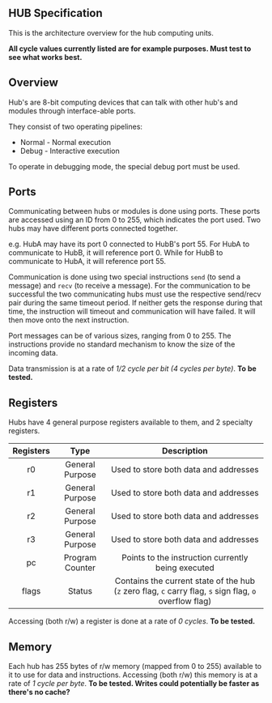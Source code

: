 ## HUB Specification

This is the architecture overview for the hub computing units.

__All cycle values currently listed are for example purposes. Must test to see what works best.__

Overview
--------

Hub's are 8-bit computing devices that can talk with other hub's and modules through interface-able ports.

They consist of two operating pipelines:

* Normal - Normal execution
* Debug - Interactive execution

To operate in debugging mode, the special debug port must be used.


Ports
-----

Communicating between hubs or modules is done using ports. These ports are accessed using an ID from 0 to 255, which indicates the port used. Two hubs may have different ports connected together.

e.g. HubA may have its port 0 connected to HubB's port 55. For HubA to communicate to HubB, it will reference port 0. While for HubB to communicate to HubA, it will reference port 55.

Communication is done using two special instructions `send` (to send a message) and `recv` (to receive a message). For the communication to be successful the two communicating hubs must use the respective send/recv pair during the same timeout period. If neither gets the response during that time, the instruction will timeout and communication will have failed. It will then move onto the next instruction.

Port messages can be of various sizes, ranging from 0 to 255. The instructions provide no standard mechanism to know the size of the incoming data.

Data transmission is at a rate of _1/2 cycle per bit (4 cycles per byte)_. __To be tested.__


Registers
---------

Hubs have 4 general purpose registers available to them, and 2 specialty registers.

| Registers |      Type       |                                               Description                                               |
|:---------:|:---------------:|:-------------------------------------------------------------------------------------------------------:|
| r0        | General Purpose | Used to store both data and addresses                                                                   |
| r1        | General Purpose | Used to store both data and addresses                                                                   |
| r2        | General Purpose | Used to store both data and addresses                                                                   |
| r3        | General Purpose | Used to store both data and addresses                                                                   |
| pc        | Program Counter | Points to the instruction currently being executed                                                      |
| flags     | Status          | Contains the current state of the hub (`z` zero flag, `c` carry flag, `s` sign flag, `o` overflow flag) |

Accessing (both r/w) a register is done at a rate of _0 cycles_. __To be tested.__


Memory
------

Each hub has 255 bytes of r/w memory (mapped from 0 to 255) available to it to use for data and instructions. Accessing (both r/w) this memory is at a rate of _1 cycle per byte_. __To be tested. Writes could potentially be faster as there's no cache?__

